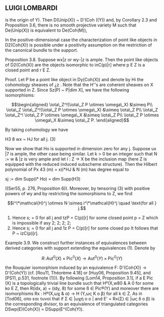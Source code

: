 ## LUIGI LOMBARDI

is the origin of Y). Then D(Unip(X)) ~ D'(Coh ((Y)) and, by Corollary 2.3 and Proposition 3.6, there is no smooth projective variety M such that De(Unip(X)) is equivalent to De(Coh(M)),

In the positive-dimensional case the characterization of point like objects in D2(Coh(X)) is possible under a positivity assumption on the restriction of the canonical bundle to the support.

Proposition 3.8. Suppose wx|z or wy-|z is ample. Then the point like objects of D2(Coh(X)) are the objects isomorphic to inC(p)|r] where p E Z is a closed point and r E Z.

Proof. Let P be a point like object in Dy(Coh(X)) and denote by Hi the cohomology sheaves of ¿z . Note that the H''s are coherent sheaves on X supported in Z. Since Sz(P) ~ P|dim X], we have the following isomorphisms:

$$\begin{aligned} \iota\_Z^!(\iota\_Z P \otimes \omega\_X) &\simeq P\\ \iota\_Z \iota\_Z^!(\iota\_Z P \otimes \omega\_X) &\simeq \iota\_Z P\\ \iota\_Z \iota\_Z^! \iota\_Z P \otimes \omega\_X &\simeq \iota\_Z P\\ \iota\_Z P \otimes \omega\_X &\simeq \iota\_Z P. \end{aligned}$$

By taking cohomology we have

H3 8 wx ~ HJ for all j. (3)

Now we show that Ho is supported in dimension zero for any j. Suppose ux |7 is ample, the other case being similar. Let k > 0 be an integer such that N := w & |z is very ample and let i : Z → X be the inclusion map (here Z is equipped with the reduced induced subscheme structure). Then the Hilbert polynomial of Px 43 (m) = x(i\*HJ & N (m) has degree equal to

sj := dim Supp(i\* Ho) = dim Supp(H3)

((Ser55, p. 276, Proposition 6)). Moreover, by tensoring (3) with positive powers of wy and by restricting the isomorphisms to Z, we find

$$i^\*\mathcal{H}^j \otimes N \simeq i^\*\mathcal{H}^j \quad \text{for all } j.$$

1. Hence s; = 0 for all j and tzP = C(p)[r] for some closed point p = Z which is impossible if asy 2; 2; 2; 2;
0. Hence s; = 0 for all j and 1z P = C(p)[r] for some closed po It follows that P ~ izC(p)[r].

Example 3.9. We construct further instances of equivalences between derived categories with support extending the equivalences (1). Denote by

$$R\colon \text{Aut}^0(X) \times \text{Pic}^0(X) \to \text{Aut}^0(Y) \times \text{Pic}^0(Y)$$

the Rouquier isomorphism induced by an equivalence F: D'(Coh(X)) -> D'(Coh(Y)) (cf. [Rou11, Théorème 4.18] or [Huy06, Proposition 9.45], and [PS11, p.531, footnote (1))). By following [Lom14, Proposition 3.1], if a E Pic (X) is a topologically trivial line bundle such that Hº(X,w80 & A 0 for some ko E Z, then R(idx, a) = (idy, 8) for some ß ∈ Pic®(Y) and moreover there are isomorphisms Rx : Hº(X,ωχ & α) → Η (Υ,ως Κ ο β) for all k ∈ Ζ. Αs in [Tod06], οπο εαι τυνοί
that if Σ ∈ |ωχή ο ο | and Ε' = R«(Σ) ∈ |ως δ ο β) is the corresponding divisor, to an equivalence of triangulated categories DSwp(E)(Coh(X)) = DSupp(E^(Coh(Y)).